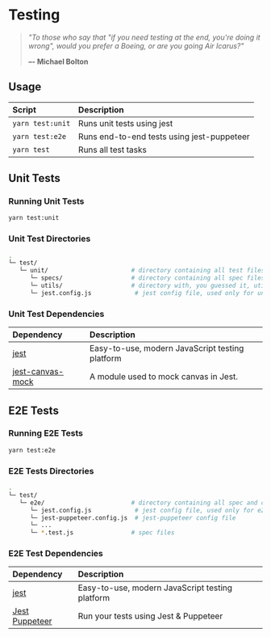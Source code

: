 # Testing

> *"To those who say that "if you need testing at the end, you're doing it wrong", would you prefer a Boeing, or are you going Air Icarus?"*
>
> **–- Michael Bolton**

## Usage

| Script           | Description                                |
| :--------------- | :----------------------------------------- |
| `yarn test:unit` | Runs unit tests using jest                 |
| `yarn test:e2e`  | Runs end-to-end tests using jest-puppeteer |
| `yarn test`      | Runs all test tasks                        |

## Unit Tests

### Running Unit Tests

```bash
yarn test:unit
```

### Unit Test Directories

```bash
.
└─ test/
   └─ unit/                       # directory containing all test files
      └─ specs/                   # directory containing all spec files
      └─ utils/                   # directory with, you guessed it, util files
      └─ jest.config.js            # jest config file, used only for unit tests
```

### Unit Test Dependencies

| Dependency                                                     | Description                                     |
| :------------------------------------------------------------- | :---------------------------------------------- |
| [jest](https://jestjs.io/)                                     | Easy-to-use, modern JavaScript testing platform |
| [jest-canvas-mock](https://github.com/hustcc/jest-canvas-mock) | A module used to mock canvas in Jest.           |

## E2E Tests

### Running E2E Tests

```bash
yarn test:e2e
```

### E2E Tests Directories

```bash
.
└─ test/
   └─ e2e/                        # directory containing all spec and config files
      └─ jest.config.js            # jest config file, used only for e2e tests
      └─ jest-puppeteer.config.js  # jest-puppeteer config file
      └─ ...
      └─ *.test.js                # spec files
```

### E2E Test Dependencies

| Dependency                                                      | Description                                     |
| :-------------------------------------------------------------- | :---------------------------------------------- |
| [jest](https://jestjs.io/)                                      | Easy-to-use, modern JavaScript testing platform |
| [Jest Puppeteer](https://github.com/smooth-code/jest-puppeteer) | Run your tests using Jest & Puppeteer           |
